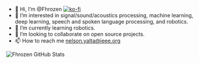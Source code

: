 - 👋 Hi, I’m @Fhrozen [![ko-fi](https://ko-fi.com/img/githubbutton_sm.svg)](https://ko-fi.com/X8X3RXZPP)
- 👀 I’m interested in signal/sound/acoustics processing, machine learning, deep learning, speech and spoken language processing, and robotics.
- 🌱 I’m currently learning robotics.
- 💞️ I’m looking to collaborate on open source projects.
- 📫 How to reach me nelson.yalta@ieee.org

![Fhrozen GitHub Stats](https://github-readme-stats.vercel.app/api?username=Fhrozen&show_icons=true)
<!---
Fhrozen/Fhrozen is a ✨ special ✨ repository because its `README.md` (this file) appears on your GitHub profile.
You can click the Preview link to take a look at your changes.
--->
